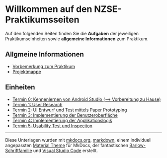 # Willkommen auf den NZSE-Praktikumsseiten



Auf den folgenden Seiten finden Sie die **Aufgaben** der jeweiligen Praktikumseinheiten sowie **allgemeine Informationen** zum Praktikum.

## Allgmeine Informationen

* [Vorbemerkung zum Praktikum](vorbemerkung.md)
* [Projektmappe](projektmappe.md)

## Einheiten

* [Termin 0: Kennenlernen von Android Studio (--> Vorbereitung zu Hause)](termin1.md)
* [Termin 1: User Research](termin2.md)
* [Termin 2: UI Entwurf und Test mittels Paper Prototyping](termin3.md)
* [Termin 3: Implementierung der Benutzeroberfläche](termin4.md)
* [Termin 4: Implementierung der Applikationslogik](termin5.md)
* [Termin 5: Usability Test und Inspeciton](termin6.md)

----
Diese Unterlagen wurden mit [mkdocs.org](http://mkdocs.org), [markdown](https://en.wikipedia.org/wiki/Markdown), einem individuell angepassten [Material Theme](https://github.com/squidfunk/mkdocs-material) für MkDocs, der fantastischen [Barlow-Schriftfamilie](https://github.com/jpt/barlow) und [Visual Studio Code](https://code.visualstudio.com/) erstellt.
